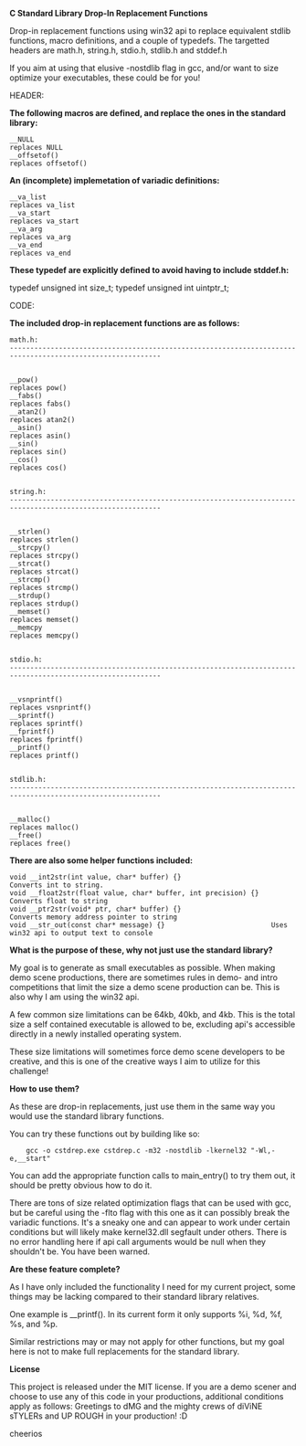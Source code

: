 **C Standard Library Drop-In Replacement Functions**

Drop-in replacement functions using win32 api to replace equivalent stdlib functions, macro definitions, and a couple of typedefs. The targetted headers are math.h, string.h, stdio.h, stdlib.h and stddef.h

If you aim at using that elusive -nostdlib flag in gcc, and/or want to size optimize your executables, these could be for you!


HEADER:



**The following macros are defined, and replace the ones in the standard library:**



    __NULL                                                          replaces NULL
    __offsetof()                                                    replaces offsetof()



**An (incomplete) implemetation of variadic definitions:**



    __va_list                                                       replaces va_list
    __va_start                                                      replaces va_start
    __va_arg                                                        replaces va_arg
    __va_end                                                        replaces va_end



**These typedef are explicitly defined to avoid having to include stddef.h:**



typedef unsigned int size_t;
typedef unsigned int uintptr_t;


CODE:



**The included drop-in replacement functions are as follows:**



    math.h:
    -----------------------------------------------------------------------------------------------------------


    __pow()                                                         replaces pow()
    __fabs()                                                        replaces fabs()
    __atan2()                                                       replaces atan2()
    __asin()                                                        replaces asin()
    __sin()                                                         replaces sin()
    __cos()                                                         replaces cos()


    string.h:
    -----------------------------------------------------------------------------------------------------------


    __strlen()                                                      replaces strlen()
    __strcpy()                                                      replaces strcpy()
    __strcat()                                                      replaces strcat()
    __strcmp()                                                      replaces strcmp()
    __strdup()                                                      replaces strdup()
    __memset()                                                      replaces memset()
    __memcpy                                                        replaces memcpy()


    stdio.h:
    -----------------------------------------------------------------------------------------------------------


    __vsnprintf()                                                   replaces vsnprintf()
    __sprintf()                                                     replaces sprintf()
    __fprintf()                                                     replaces fprintf()
    __printf()                                                      replaces printf()


    stdlib.h:
    -----------------------------------------------------------------------------------------------------------


    __malloc()                                                      replaces malloc()
    __free()                                                        replaces free()



**There are also some helper functions included:**



    void __int2str(int value, char* buffer) {}                      Converts int to string.
    void __float2str(float value, char* buffer, int precision) {}   Converts float to string
    void __ptr2str(void* ptr, char* buffer) {}                      Converts memory address pointer to string
    void __str_out(const char* message) {}                          Uses win32 api to output text to console



**What is the purpose of these, why not just use the standard library?**



My goal is to generate as small executables as possible. When making demo scene productions, there are sometimes rules in demo- and intro competitions that limit the size a demo scene production can be. This is also why I am using the win32 api.

A few common size limitations can be 64kb, 40kb, and 4kb. This is the total size a self contained executable is allowed to be, excluding api's accessible directly in a newly installed operating system.

These size limitations will sometimes force demo scene developers to be creative, and this is one of the creative ways I aim to utilize for this challenge!



**How to use them?**



As these are drop-in replacements, just use them in the same way you would use the standard library functions.

You can try these functions out by building like so:

        gcc -o cstdrep.exe cstdrep.c -m32 -nostdlib -lkernel32 "-Wl,-e,__start"

You can add the appropriate function calls to main_entry() to try them out, it should be pretty obvious how to do it.

There are tons of size related optimization flags that can be used with gcc, but be careful using the -flto flag with this one as it can possibly break the variadic functions. It's a sneaky one and can appear to work under certain conditions but will likely make kernel32.dll segfault under others. There is no error handling here if api call arguments would be null when they shouldn't be. You have been warned.



**Are these feature complete?**



As I have only included the functionality I need for my current project, some things may be lacking compared to their standard library relatives.

One example is __printf(). In its current form it only supports %i, %d, %f, %s, and %p.

Similar restrictions may or may not apply for other functions, but my goal here is not to make full replacements for the standard library.


**License**

This project is released under the MIT license. If you are a demo scener and choose to use any of this code in your productions, additional conditions apply as follows: Greetings to dMG and the mighty crews of diViNE sTYLERs and UP ROUGH in your production! :D

cheerios
